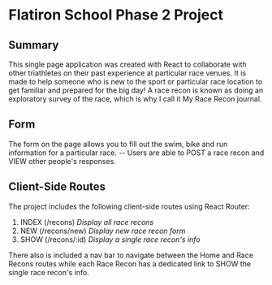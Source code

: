 # Flatiron School Phase 2 Project

## Summary

This single page application was created with React to collaborate with other triathletes on their past experience at particular race venues. It is made to help someone who is new to the sport or particular race location to get familiar and prepared for the big day! A race recon is known as doing an exploratory survey of the race, which is why I call it My Race Recon journal. 

## Form

The form on the page allows you to fill out the swim, bike and run information for a particular race. -- Users are able to POST a race recon and VIEW other people's responses. 

## Client-Side Routes

The project includes the following client-side routes using React Router:
1) INDEX (/recons) *Display all race recons*
2) NEW (/recons/new) *Display new race recon form*
3) SHOW (/recons/:id) *Display a single race recon's info*

There also is included a nav bar to navigate between the Home and Race Recons routes while each Race Recon has a dedicated link to SHOW the single race recon's info.
